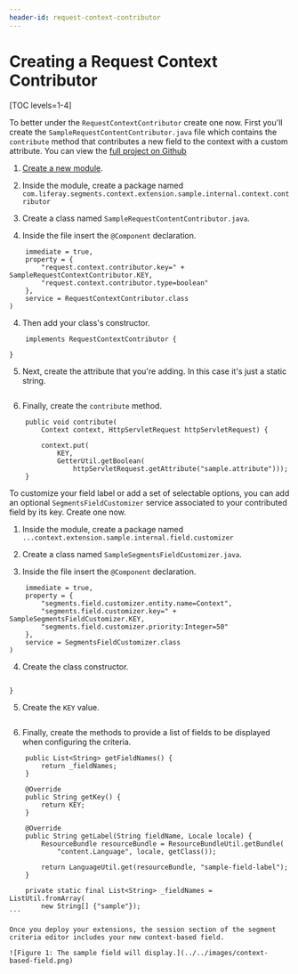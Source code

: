 ```yaml
---
header-id: request-context-contributor
---
```


# Creating a Request Context Contributor

[TOC levels=1-4]

To better under the `RequestContextContributor` create one now. First you'll 
create the `SampleRequestContentContributor.java` file which contains the 
`contribute` method that contributes a new field to the context with a custom 
attribute. You can view the [full project on Github](https://github.com/liferay/liferay-portal/tree/master/modules/apps/segments/segments-context-extension-sample)

1.  [Create a new module](dev-guide-link).

2.  Inside the module, create a package named 
    `com.liferay.segments.context.extension.sample.internal.context.contributor`

3.  Create a class named `SampleRequestContentContributor.java`.

4.  Inside the file insert the `@Component` declaration.

```@Component(
	immediate = true,
	property = {
		"request.context.contributor.key=" + SampleRequestContextContributor.KEY,
		"request.context.contributor.type=boolean"
	},
	service = RequestContextContributor.class
)
```

4.  Then add your class's constructor.

```public class SampleRequestContextContributor
	implements RequestContextContributor {

}
```

5.  Next, create the attribute that you're adding. In this case it's just a 
    static string.

```public static final String KEY = "sample";
```

6.  Finally, create the `contribute` method.

```	@Override
	public void contribute(
		Context context, HttpServletRequest httpServletRequest) {

		context.put(
			KEY,
			GetterUtil.getBoolean(
				httpServletRequest.getAttribute("sample.attribute")));
	}
```

To customize your field label or add a set of selectable options, you can add 
an optional `SegmentsFieldCustomizer` service associated to your contributed 
field by its key. Create one now.

1.  Inside the module, create a package named 
    `...context.extension.sample.internal.field.customizer`

2.  Create a class named `SampleSegmentsFieldCustomizer.java`.

3.  Inside the file insert the `@Component` declaration.

```@Component(
	immediate = true,
	property = {
		"segments.field.customizer.entity.name=Context",
		"segments.field.customizer.key=" + SampleSegmentsFieldCustomizer.KEY,
		"segments.field.customizer.priority:Integer=50"
	},
	service = SegmentsFieldCustomizer.class
)
```

4.  Create the class constructor.

```public class SampleSegmentsFieldCustomizer implements SegmentsFieldCustomizer {

}
```

5.  Create the `KEY` value.

```public static final String KEY = "sample";
```

6.  Finally, create the methods to provide a list of fields to be displayed when
    configuring the criteria.

````@Override
	public List<String> getFieldNames() {
		return _fieldNames;
	}

	@Override
	public String getKey() {
		return KEY;
	}

	@Override
	public String getLabel(String fieldName, Locale locale) {
		ResourceBundle resourceBundle = ResourceBundleUtil.getBundle(
			"content.Language", locale, getClass());

		return LanguageUtil.get(resourceBundle, "sample-field-label");
	}

	private static final List<String> _fieldNames = ListUtil.fromArray(
		new String[] {"sample"});
```

Once you deploy your extensions, the session section of the segment criteria editor includes your new context-based field.

![Figure 1: The sample field will display.](../../images/context-based-field.png)

